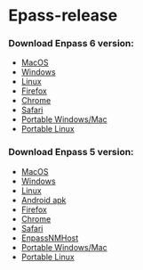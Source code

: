 # Epass-release

### Download Enpass 6 version:

- <a href="https://github.com/TopaDevelopera/Epass-release/releases/download/v6/Enpass-6.1.2.pkg">MacOS</a>
- <a href="https://github.com/TopaDevelopera/Epass-release/releases/download/v6/Enpass-setup-6.1.1.exe">Windows</a>
- <a href="https://github.com/TopaDevelopera/Epass-release/releases/download/v6/enpass_6.1.1.451_amd64.deb">Linux</a>
- <a href="https://github.com/TopaDevelopera/Epass-release/releases/download/v6/enpass-firefox-6.0.2.xpi">Firefox</a>
- <a href="https://github.com/TopaDevelopera/Epass-release/releases/download/v6/extension_6_0_2_1.crx">Chrome</a>
- <a href="https://github.com/TopaDevelopera/Epass-release/releases/download/v6/enpass-safari-6.0.2.safariextz">Safari</a>
- <a href="https://github.com/TopaDevelopera/Epass-release/releases/download/v6/EnpassPortable_6.0.7.zip">Portable Windows/Mac</a>
- <a href="https://github.com/TopaDevelopera/Epass-release/releases/download/v6/EnpassPortable_6.0.7_x64.tar.gz">Portable Linux</a>

### Download Enpass 5 version:

- <a href="https://github.com/TopaDevelopera/Epass-release/releases/download/v5/Enpass-5.6.11.dmg">MacOS</a>
- <a href="https://github.com/TopaDevelopera/Epass-release/releases/download/v5/Enpass_5.6.10_Setup.exe">Windows</a>
- <a href="https://github.com/TopaDevelopera/Epass-release/releases/download/v5/Enpass_Installer_5.6.9">Linux</a>
- <a href="https://github.com/TopaDevelopera/Epass-release/releases/download/v5/enpass-android_signed_5.6.9_v136.apk">Android apk</a>
- <a href="https://github.com/TopaDevelopera/Epass-release/releases/download/v5/enpass_firefox-5.5.2.xpi">Firefox</a>
- <a href="https://github.com/TopaDevelopera/Epass-release/releases/download/v5/enpass_chrome-5.5.3.zip">Chrome</a>
- <a href="https://github.com/TopaDevelopera/Epass-release/releases/download/v5/enpass_safari-5.5.2.safariextz">Safari</a>
- <a href="https://github.com/TopaDevelopera/Epass-release/releases/download/v5/EnpassNMHost_v5.5.3.0.exe">EnpassNMHost</a>
- <a href="https://github.com/TopaDevelopera/Epass-release/releases/download/v5/EnpassPortable_5_6_10.zip">Portable Windows/Mac</a>
- <a href="https://github.com/TopaDevelopera/Epass-release/releases/download/v5/EnpassPortable_5_6_9_x64.tar.gz">Portable Linux</a>
